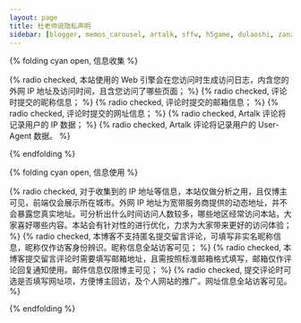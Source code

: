 ```yaml
---
layout: page
title: 杜老师说隐私声明
sidebar: [blogger, memos_carousel, artalk, sffw, h5game, dulaoshi, zanzhu, dao_hang, category, tagcloud, webinfo]
---
```


{% folding cyan open, 信息收集 %}

{% radio checked, 本站使用的 Web 引擎会在您访问时生成访问日志，内含您的外网 IP 地址及访问时间，且含您访问了哪些页面； %}
{% radio checked, 评论时提交的昵称信息； %}
{% radio checked, 评论时提交的邮箱信息； %}
{% radio checked, 评论时提交的网址信息； %}
{% radio checked, Artalk 评论将记录用户的 IP 数据； %}
{% radio checked, Artalk 评论将记录用户的 User-Agent 数据。 %}

{% endfolding %}

{% folding cyan open, 信息使用 %}

{% radio checked, 对于收集到的 IP 地址等信息，本站仅做分析之用，且仅博主可见，前端仅会展示所在城市。外网 IP 地址为宽带服务商提供的动态地址，并不会暴露您真实地址。可分析出什么时间访问人数较多，哪些地区经常访问本站，大家喜好哪些内容。本站会有针对性的进行优化，力求为大家带来更好的访问体验； %}
{% radio checked, 本博客不支持匿名提交留言评论，可填写非实名昵称信息，昵称仅作访客身份辨识。昵称信息全站访客可见； %}
{% radio checked, 本博客提交留言评论时需要填写邮箱地址，且需按照标准邮箱格式填写，邮箱仅作评论回复通知使用。邮件信息仅限博主可见； %}
{% radio checked, 提交评论时可选是否填写网址项，方便博主回访，及个人网站的推广。网址信息全站访客可见。 %}

{% endfolding %}